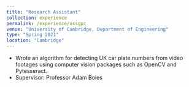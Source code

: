 ```yaml
---
title: "Research Assistant"
collection: experience
permalink: /experience/ussgpc
venue: "University of Cambridge, Department of Engineering"
type: "Spring 2021"
location: "Cambridge"
---
```



* Wrote an algorithm for detecting UK car plate numbers from video footages using computer vision packages such as OpenCV and Pytesseract.
* Supervisor: Professor Adam Boies
  
